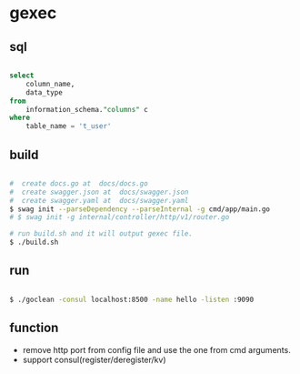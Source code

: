 # gexec

## sql

```sql

select
	column_name,
	data_type
from
	information_schema."columns" c
where
	table_name = 't_user'

```

## build

```bash

#  create docs.go at  docs/docs.go
#  create swagger.json at  docs/swagger.json
#  create swagger.yaml at  docs/swagger.yaml
$ swag init --parseDependency --parseInternal -g cmd/app/main.go
# $ swag init -g internal/controller/http/v1/router.go

# run build.sh and it will output gexec file.
$ ./build.sh

```

## run

```bash

$ ./goclean -consul localhost:8500 -name hello -listen :9090

```

## function

* remove http port from config file and use the one from cmd arguments.
* support consul(register/deregister/kv)


